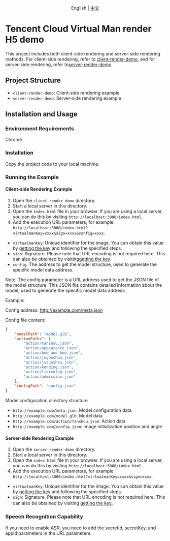 <p align='center'>
  English | <a href="https://github.com/TencentCloud/virtualman-render-demo/blob/main/README.zh-CN.md">中文</a>
</p>

# Tencent Cloud Virtual Man render H5 demo

This project includes both client-side rendering and server-side rendering methods. For client-side rendering, refer to [client-render-demo](https://github.com/TencentCloud/virtualman-render-demo/tree/main/client-render-demo), and for server-side rendering, refer to[server-render-demo](https://github.com/TencentCloud/virtualman-render-demo/tree/main/server-render-demo)

## Project Structure

- `client-render-demo`: Client-side rendering example
- `server-render-demo`: Server-side rendering example

## Installation and Usage

### Environment Requirements

Chrome

### Installation

Copy the project code to your local machine.

### Running the Example

#### Client-side Rendering Example

1. Open the `client-render-demo` directory.
2. Start a local server in this directory.
3. Open the `index.html` file in your browser. If you are using a local server, you can do this by visiting `http://localhost:3000/index.html`.
4. Add the execution URL parameters, for example: `http://localhost:3000/index.html?virtualmanKey=xxxx&sign=xxxx&config=xxxx`.
 - `virtualmanKey`:  Unique identifier for the image. You can obtain this value by [getting the key](https://cloud.tencent.com/document/product/1240/104050#2e81fe93-d83f-4d22-b916-5d1d427d577f) and following the specified steps.
 - `sign`: Signature. Please note that URL encoding is not required here. This can also be obtained by visiting[getting the key](https://cloud.tencent.com/document/product/1240/104050#2e81fe93-d83f-4d22-b916-5d1d427d577f).
 - `config`: The address to get the model structure, used to generate the specific model data address.

Note: The config parameter is a URL address used to get the JSON file of the model structure. This JSON file contains detailed information about the model, used to generate the specific model data address.

Example:

Config address: http://example.com/meta.json

Config file content:
```json
{
    "modelPath": "model.glb",
    "actionPaths": [
        "action/tanshou.json",
        "action/appearance.json",
        "action/bow_and_bow.json",
        "action/juyoushou.json",
        "action/juzuoshou.json",
        "action/kending.json",
        "action/listening.json",
        "action/admission.json"
    ],
    "configPath": "config.json"
}
```
Model configuration directory structure

- `http://example.com/meta.json`: Model configuration data
- `http://example.com/model.glb`: Model data
- `http://example.com/action/tanshou.json`: Action data
- `http://example.com/config.json`: Image initialization position and angle


#### Server-side Rendering Example

1. Open the `server-render-demo` directory.
2. Start a local server in this directory.
3. Open the `index.html` file in your browser. If you are using a local server, you can do this by visiting `http://localhost:3000/index.html`.
4. Add the execution URL parameters, for example: `http://localhost:3000/index.html?virtualmanKey=xxxx&sign=xxxx`.
 - `virtualmanKey`: Unique identifier for the image. You can obtain this value by [getting the key](https://cloud.tencent.com/document/product/1240/104050#2e81fe93-d83f-4d22-b916-5d1d427d577f) and following the specified steps.
 - `sign`: Signature. Please note that URL encoding is not required here. This can also be obtained by visiting [getting the key](https://cloud.tencent.com/document/product/1240/104050#2e81fe93-d83f-4d22-b916-5d1d427d577f)。

### Speech Recognition Capability
 If you need to enable ASR, you need to add the secretId, secretKey, and appId parameters in the URL parameters.